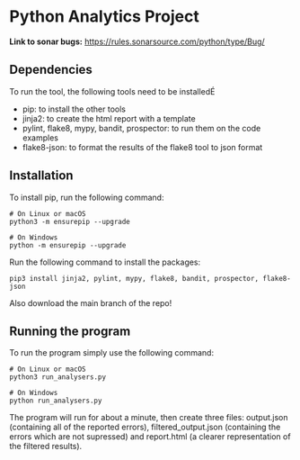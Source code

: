# Python Analytics Project

**Link to sonar bugs:**
https://rules.sonarsource.com/python/type/Bug/

## Dependencies

To run the tool, the following tools need to be installedÉ

- pip: to install the other tools
- jinja2: to create the html report with a template 
- pylint, flake8, mypy, bandit, prospector: to run them on the code examples
- flake8-json: to format the results of the flake8 tool to json format

## Installation

To install pip, run the following command:

```plaintext
# On Linux or macOS
python3 -m ensurepip --upgrade

# On Windows
python -m ensurepip --upgrade
```

Run the following command to install the packages:

```plaintext
pip3 install jinja2, pylint, mypy, flake8, bandit, prospector, flake8-json
```

Also download the main branch of the repo!

## Running the program

To run the program simply use the following command:

```plaintext
# On Linux or macOS
python3 run_analysers.py

# On Windows
python run_analysers.py
```

The program will run for about a minute, then create three files: output.json (containing all of the reported errors), filtered_output.json (containing the errors which are not supressed) and report.html (a clearer representation of the filtered results).
